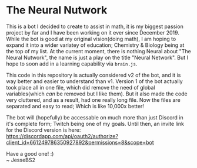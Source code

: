 # The Neural Nutwork

This is a bot I decided to create to assist in math, it is my biggest passion project by far and I have been working on it ever since December 2019.
While the bot is good at my original vision(doing math), I am hoping to expand it into a wider variatey of education; Chemistry & Biology being at the top of my list.
At the current moment, there is nothing Neural about "The Neural Nutwork", the name is just a play on the title "Neural Network". But I hope to soon add in a learning capability via `brain.js`.

This code in this repository is actually considered v2 of the bot, and it is way better and easier to understand than v1.
Version 1 of the bot actually took place all in one file, which did remove the need of global variables(which *can* be removed but I like them). But it also made the code very cluttered, and as a result, had one really long file.
Now the files are separated and easy to read; Which is like 10,000x better!

The bot will (hopefully) be accessable on much more than just Discord in it's complete form; Twitch being one of my goals.
Until then, an invite link for the Discord version is here:<br/>
  https://discordapp.com/api/oauth2/authorize?client_id=661249786350927892&permissions=8&scope=bot


Have a good one! :)<br/>
~ JesseBS2
